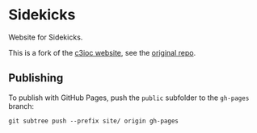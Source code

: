 # Sidekicks

Website for Sidekicks.

This is a fork of the [c3ioc website](https://c3ioc.de), see the [original repo](https://git.cccv.de/infra/static-pages/c3ioc.de).

## Publishing

To publish with GitHub Pages, push the `public` subfolder to the `gh-pages` branch:

    git subtree push --prefix site/ origin gh-pages
